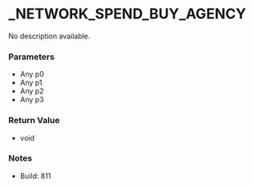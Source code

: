 # _NETWORK_SPEND_BUY_AGENCY

No description available.

### Parameters
* Any p0
* Any p1
* Any p2
* Any p3

### Return Value
* void

### Notes
* Build: 811

